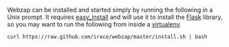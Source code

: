 Webzap can be installed and started simply by running the following in a Unix prompt. It requires [easy_install](http://pypi.python.org/pypi/setuptools) and will use it to install the [Flask](http://flask.pocoo.org/) library, so you may want to run the following from inside a [virtualenv](http://pypi.python.org/pypi/virtualenv).

```curl https://raw.github.com/irace/webzap/master/install.sh | bash```